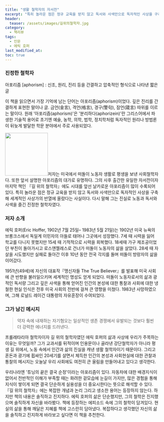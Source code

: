 ```yaml
---
title: "생활 철학자의 자서전"
excerpt: "특히 놀라운 점은 정규 교육을 받지 않고 독서와 사색만으로 독자적인 사상을 구축해 세계적인 사상가의 반열에 올랐다는 사실이다. 다시 말해 그는 진실로 노동과 독서와 사색을 즐긴 진정한 철학자였다."
header:
  teaser: /assets/images/길위의철학자.jpg
category:
  - 책리뷰
tags:
  - 인문
  - 에릭 호퍼
last_modified_at:
toc: true
---
```


### 진정한 철학자

아포리즘 [aphorism]
: 신조, 원리, 진리 등을 간결하고 압축적인 형식으로 나타낸 짧은 글

이 책을 읽으면서 가장 기억에 남는 단어는 아포리즘(aphorism)이었다. 깊은 진리를 간결하게 표현한 말이나 글. 금언(金言), 격언(格言), 경구(警句), 잠언(箴言) 따위를 이르는 말이다. 원래 '아포리즘(aphorism)'은 '분리하다(aphorizein)'란 그리스어에서 파생한 기술적 용어로 초기엔 예술, 농학, 의학, 법학, 정치학처럼 독자적인 원리나 방법론이 뒤늦게 발달한 학문 분야에서 주로 사용되었다.

<img src="https://img.ridicdn.net/cover/1108000011/xxlarge" style="width: 140px" class="align-left" alt=""/>저자는 미국에서 떠돌이 노동자 생활로 평생을 보낸 사회철학자다. 또한 앞서 설명한 아포리즘의 대가로 유명하다. 그의 사후 출간한 유일한 자서전이자 마지막 책인 『길 위의 철학자』에도 시대를 앞선 날카로운 아포리즘이 많이 수록되어있다. 특히 놀라운 점은 정규 교육을 받지 않고 독서와 사색만으로 독자적인 사상을 구축해 세계적인 사상가의 반열에 올랐다는 사실이다. 다시 말해 그는 진실로 노동과 독서와 사색을 즐긴 진정한 철학자였다.

### 저자 소개

에릭 호퍼(Eric Hoffer, 1902년 7월 25일– 1983년 5월 21일)는 1902년 미국 뉴욕의 브롱크스에서 독일계 이민자의 아들로 태어나 그곳에서 성장했다. 7세 때 시력을 잃어 학교를 다니지 못했지만 15세 때 기적적으로 시력을 회복했다. 18세때 가구 제조공이었던 부친이 돌아가시고 로스앤젤레스로 건너가 떠돌이 노동자의 삶을 살았다. 28세 때 자살을 시도했지만 실패로 돌아간 이후 10년 동안 전국 각지를 돌며 떠돌이 방랑자의 삶을 이어갔다. 

1951년(49세)에 자신의 대표작『맹신자들 The True Believer』를 발표해 미국 사회에 큰 반향을 불러일으키며 세계적인 명성도 얻게 되었다. 떠돌이 노동자로서의 삶과 광적인 독서량 그리고 깊은 사색을 통해 얻어진 인간의 본성에 대한 통찰과 사회에 대한 냉철한 현실 인식은 전후 미국 사회의 전반에 걸쳐 큰 영향을 미쳤다. 1983년 사망하였으며, 그해 로널드 레이건 대통령의 자유훈장이 수여되었다.

### 그가 남긴 메시지

> 약자 속에 내재하는 자기혐오는 일상적인 생존 경쟁에서 유발되는 것보다 훨씬 더 강력한 에너지를 드러낸다.

프롤레타리아 철학자이자 길 위의 철학자였던 에릭 호퍼의 삶과 사상에 우리가 주목하는 이유는 무엇일까? 그가 교과서를 뒤적이며 인용문이나 골라낸 강단철학자가 아니라 평생 길 위에서, 노동 속에서 인간과 삶의 진실을 캐낸 생활 철학자이기 때문이다. 그리고 혼돈과 광기에 휩싸인 20세기를 살면서 체득한 인간의 본성과 사회현실에 대한 관찰과 통찰의 메시지는 오늘날 우리 사회에도 여전히 큰 울림을 만들어내고 있다고 생각한다.

우리나라엔 '튜닝의 끝은 결국 순정'이라는 아포리즘이 있다. 자동차에 대한 배경지식이 없어서 전반적인 이해가 부족할 때는 화려한 겉모습에 눈길이 가지만, 많은 경험을 통해 지식이 쌓이게 되면 결국 단순하게 실용성을 더 중요시한다는 뜻으로 해석할 수 있다. 『길 위의 철학자』에는 복잡한 개념과 논리 그리고 생소한 용어는 등장하지 않는다. 하지만 책의 내용은 솔직하고 진지하다. 에릭 호퍼의 삶은 단순했지만, 그의 철학은 진지했으며 솔직하게 자신을 바라봤다. 책에 등장하는 에피소드 속에 그의 철학이 담겨있다. 현실의 삶을 통해 깨달은 지혜를 책에 고스란히 담아냈다. 복잡하다고 생각했던 자신의 삶을 솔직하고 진지하게 바라보고 싶다면 이 책을 추천한다.